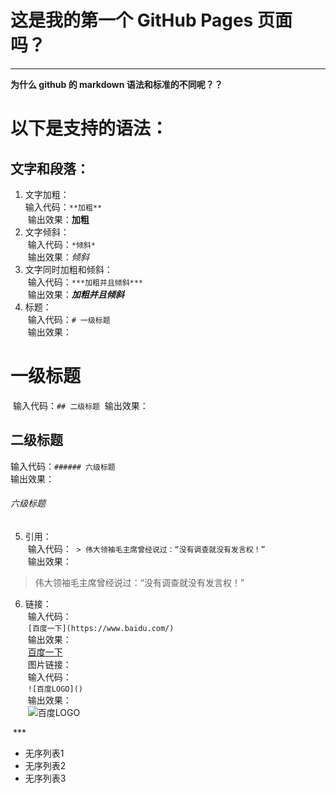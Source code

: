 # 这是我的第一个 GitHub Pages 页面吗？
***
**为什么 github 的 markdown 语法和标准的不同呢？？**

# 以下是支持的语法： 
## 文字和段落：
1. 文字加粗：  
   输入代码：`**加粗**`   
  输出效果：**加粗**  
2. 文字倾斜：  
  输入代码：`*倾斜*`  
  输出效果：*倾斜*
3. 文字同时加粗和倾斜：  
  输入代码：`***加粗并且倾斜***`  
  输出效果：***加粗并且倾斜***
4. 标题：  
  输入代码：`# 一级标题`  
  输出效果：  
  # 一级标题  
  输入代码：`## 二级标题`
  输出效果：    
  ## 二级标题    
  输入代码：`###### 六级标题`  
  输出效果：    
  ###### 六级标题    
5. 引用：  
  输入代码：  `> 伟大领袖毛主席曾经说过：“没有调查就没有发言权！”`  
  输出效果：  
  > 伟大领袖毛主席曾经说过：“没有调查就没有发言权！”  
6. 链接：  
  输入代码：  
  `[百度一下](https://www.baidu.com/)`  
  输出效果：  
  [百度一下](https://www.baidu.com/)  
  图片链接：  
  输入代码：  
  `![百度LOGO]()`  
  输出效果：  
  ![百度LOGO]()
  
  ***  
* 无序列表1
* 无序列表2
* 无序列表3
